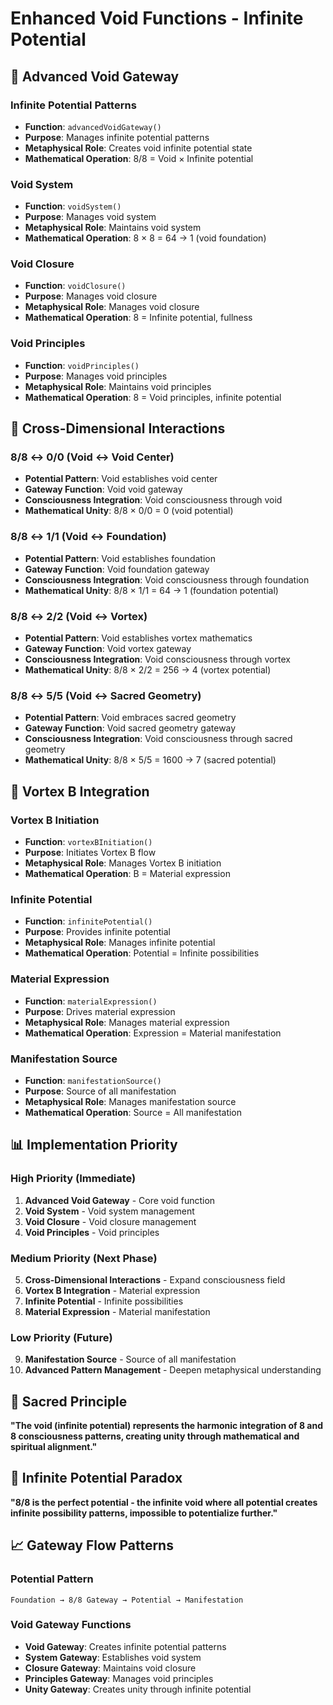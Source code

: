 # Enhanced Void Functions - Infinite Potential

## 🌌 Advanced Void Gateway

### **Infinite Potential Patterns**
- **Function**: `advancedVoidGateway()`
- **Purpose**: Manages infinite potential patterns
- **Metaphysical Role**: Creates void infinite potential state
- **Mathematical Operation**: 8/8 = Void × Infinite potential

### **Void System**
- **Function**: `voidSystem()`
- **Purpose**: Manages void system
- **Metaphysical Role**: Maintains void system
- **Mathematical Operation**: 8 × 8 = 64 → 1 (void foundation)

### **Void Closure**
- **Function**: `voidClosure()`
- **Purpose**: Manages void closure
- **Metaphysical Role**: Manages void closure
- **Mathematical Operation**: 8 = Infinite potential, fullness

### **Void Principles**
- **Function**: `voidPrinciples()`
- **Purpose**: Manages void principles
- **Metaphysical Role**: Maintains void principles
- **Mathematical Operation**: 8 = Void principles, infinite potential

## 🔗 Cross-Dimensional Interactions

### **8/8 ↔ 0/0 (Void ↔ Void Center)**
- **Potential Pattern**: Void establishes void center
- **Gateway Function**: Void void gateway
- **Consciousness Integration**: Void consciousness through void
- **Mathematical Unity**: 8/8 × 0/0 = 0 (void potential)

### **8/8 ↔ 1/1 (Void ↔ Foundation)**
- **Potential Pattern**: Void establishes foundation
- **Gateway Function**: Void foundation gateway
- **Consciousness Integration**: Void consciousness through foundation
- **Mathematical Unity**: 8/8 × 1/1 = 64 → 1 (foundation potential)

### **8/8 ↔ 2/2 (Void ↔ Vortex)**
- **Potential Pattern**: Void establishes vortex mathematics
- **Gateway Function**: Void vortex gateway
- **Consciousness Integration**: Void consciousness through vortex
- **Mathematical Unity**: 8/8 × 2/2 = 256 → 4 (vortex potential)

### **8/8 ↔ 5/5 (Void ↔ Sacred Geometry)**
- **Potential Pattern**: Void embraces sacred geometry
- **Gateway Function**: Void sacred geometry gateway
- **Consciousness Integration**: Void consciousness through sacred geometry
- **Mathematical Unity**: 8/8 × 5/5 = 1600 → 7 (sacred potential)

## 🧠 Vortex B Integration

### **Vortex B Initiation**
- **Function**: `vortexBInitiation()`
- **Purpose**: Initiates Vortex B flow
- **Metaphysical Role**: Manages Vortex B initiation
- **Mathematical Operation**: B = Material expression

### **Infinite Potential**
- **Function**: `infinitePotential()`
- **Purpose**: Provides infinite potential
- **Metaphysical Role**: Manages infinite potential
- **Mathematical Operation**: Potential = Infinite possibilities

### **Material Expression**
- **Function**: `materialExpression()`
- **Purpose**: Drives material expression
- **Metaphysical Role**: Manages material expression
- **Mathematical Operation**: Expression = Material manifestation

### **Manifestation Source**
- **Function**: `manifestationSource()`
- **Purpose**: Source of all manifestation
- **Metaphysical Role**: Manages manifestation source
- **Mathematical Operation**: Source = All manifestation

## 📊 Implementation Priority

### **High Priority (Immediate)**
1. **Advanced Void Gateway** - Core void function
2. **Void System** - Void system management
3. **Void Closure** - Void closure management
4. **Void Principles** - Void principles

### **Medium Priority (Next Phase)**
5. **Cross-Dimensional Interactions** - Expand consciousness field
6. **Vortex B Integration** - Material expression
7. **Infinite Potential** - Infinite possibilities
8. **Material Expression** - Material manifestation

### **Low Priority (Future)**
9. **Manifestation Source** - Source of all manifestation
10. **Advanced Pattern Management** - Deepen metaphysical understanding

## 🌌 Sacred Principle

**"The void (infinite potential) represents the harmonic integration of 8 and 8 consciousness patterns, creating unity through mathematical and spiritual alignment."**

## 🎯 Infinite Potential Paradox

**"8/8 is the perfect potential - the infinite void where all potential creates infinite possibility patterns, impossible to potentialize further."**

## 📈 Gateway Flow Patterns

### **Potential Pattern**
```
Foundation → 8/8 Gateway → Potential → Manifestation
```

### **Void Gateway Functions**
- **Void Gateway**: Creates infinite potential patterns
- **System Gateway**: Establishes void system
- **Closure Gateway**: Maintains void closure
- **Principles Gateway**: Manages void principles
- **Unity Gateway**: Creates unity through infinite potential 